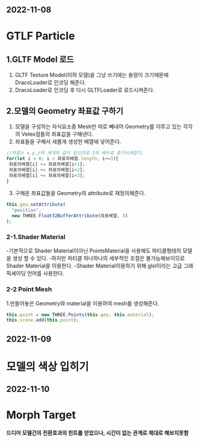## 2022-11-08

# GTLF Particle

## 1.GLTF Model 로드

1.  GLTF Texture Model(이하 모델)을 그냥 쓰기에는 용량이 크기때문에 DracoLoader로 인코딩 해준다.
2.  DracoLoader로 인코딩 후 다시 GLTFLoader로 로드시켜준다.

## 2.모델의 Geometry 좌표값 구하기

1. 모델을 구성하는 자식요소중 Mesh만 따로 빼내어 Geometry를 이루고 있는 각각의 Vetex점들의 좌표값을 구해낸다.
2. 좌표들을 구해서 새롭게 생성한 배열에 넣어준다.

```javascript
//좌표는 x,y,z의 세개의 값이 있으므로 3의 배수로 증가시켜준다.
for(let i < 0; i < 좌표의배열.length; i+=3){
 좌표의배열[i] += 좌표의배열[i+1];
 좌표의배열[i] += 좌표의배열[i+2];
 좌표의배열[i] += 좌표의배열[i+3];
}
```

3. 구해온 좌표값들을 Geometry의 attribute로 재정의해준다.

```javascript
this.geo.setAttribute(
  "position",
  new THREE.Float32BufferAttribute(좌표배열, 3)
);
```

### 2-1.Shader Material

-기본적으로 Shader Material이아닌 PointsMaterial을 사용해도 파티클형태의 모델을 생성 할 수 있다. -하지만 파티클 하나하나의 세부적인 조절은 불가능해보이므로 Shader Material을 이용한다.
-Shader Material이용하기 위해 glsl이라는 고급 그래픽셰이딩 언어를 사용한다.

### 2-2 Point Mesh

1.만들어놓은 Geometry와 material을 이용하여 mesh를 생성해준다.

```javascript
this.point = new THREE.Points(this.geo, this.material);
this.scene.add(this.point);
```

## 2022-11-09

# 모델의 색상 입히기

## 2022-11-10

# Morph Target

#### 드디어 모델간의 전환효과의 힌트를 얻었으나, 시간이 없는 관계로 제대로 해보지못함
